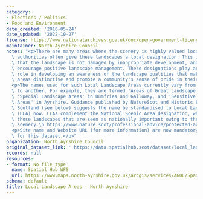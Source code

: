 ```yaml
---
category:
- Elections / Politics
- Food and Environment
date_created: '2016-05-24'
date_updated: '2022-10-27'
license: https://www.nationalarchives.gov.uk/doc/open-government-licence/version/3/
maintainer: North Ayrshire Council
notes: "<p>There are many areas where the scenery is highly valued locally and local\
  \ authorities often give these landscapes a local designation. This is to ensure\
  \ that the landscape is not damaged by inappropriate development, and in some cases\
  \ encourage positive landscape management. These designations play an important\
  \ role in developing an awareness of the landscape qualities that make particular\
  \ areas distinctive and promote a community's sense of pride in their surroundings.</p>\n\
  <p>The names used for such Local Landscape Areas currently vary from one local authority\
  \ to another. For example, they are termed 'Areas of Great Landscape Value' in Moray,\
  \ 'Special Landscape Areas' in Dumfries and Galloway, and 'Sensitive Landscape Character\
  \ Areas' in Ayrshire. Guidance published by NatureScot and Historic Environment\
  \ Scotland (see below) suggests the name be standardised to Local Landscape Areas\
  \ (LLA) now. LLAs complement the National Scenic Area designation, which identifies\
  \ those landscapes that are seen as nationally important owing to their unsurpassed\
  \ scenery.\n https://www.nature.scot/professional-advice/protected-areas-and-species/protected-areas/local-designations/local-landscape-areas</p>\n\
  <p>Site name and Website URL (for more information) are now mandatory attributes\
  \ for this dataset.</p>"
organization: North Ayrshire Council
original_dataset_link: ' https://data.spatialhub.scot/dataset/local_landscape_designation-na'
records: null
resources:
- format: No file type
  name: Spatial Hub WFS
  url: https://www.maps.north-ayrshire.gov.uk/arcgis/services/AGOL/Spatial_Hub/MapServer/WFSServer?request=GetCapabilities&service=WFS
schema: default
title: Local Landscape Areas - North Ayrshire
---
```

